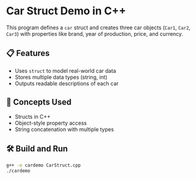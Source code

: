 # Car Struct Demo in C++

This program defines a `car` struct and creates three car objects (`Car1`, `Car2`, `Car3`) with properties like brand, year of production, price, and currency.

## 📋 Features

- Uses `struct` to model real-world car data
- Stores multiple data types (string, int)
- Outputs readable descriptions of each car

## 🧠 Concepts Used

- Structs in C++
- Object-style property access
- String concatenation with multiple types

## 🛠️ Build and Run

```bash
g++ -o cardemo CarStruct.cpp
./cardemo
